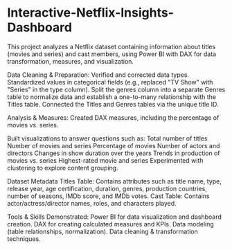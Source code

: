 # Interactive-Netflix-Insights-Dashboard
This project analyzes a Netflix dataset containing information about titles (movies and series) and cast members, using Power BI with DAX for data transformation, measures, and visualization.

Data Cleaning & Preparation:
Verified and corrected data types.
Standardized values in categorical fields (e.g., replaced "TV Show" with "Series" in the type column).
Split the genres column into a separate Genres table to normalize data and establish a one-to-many relationship with the Titles table.
Connected the Titles and Genres tables via the unique title ID.

Analysis & Measures:
Created DAX measures, including the percentage of movies vs. series.

Built visualizations to answer questions such as:
Total number of titles
Number of movies and series
Percentage of movies
Number of actors and directors
Changes in show duration over the years
Trends in production of movies vs. series
Highest-rated movie and series
Experimented with clustering to explore content grouping.

Dataset Metadata
Titles Table: Contains attributes such as title name, type, release year, age certification, duration, genres, production countries, number of seasons, IMDb score, and IMDb votes.
Cast Table: Contains actor/actress/director names, roles, and characters played.

Tools & Skills Demonstrated:
Power BI for data visualization and dashboard creation.
DAX for creating calculated measures and KPIs.
Data modeling (table relationships, normalization).
Data cleaning & transformation techniques.
